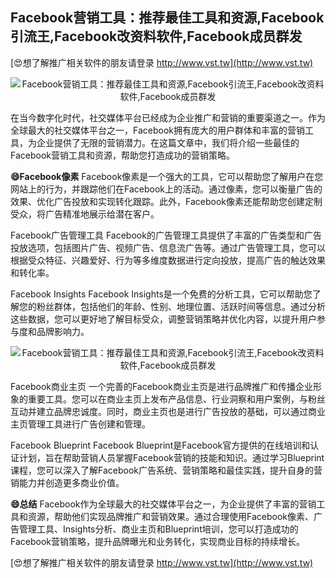 ## **Facebook营销工具：推荐最佳工具和资源,Facebook引流王,Facebook改资料软件,Facebook成员群发**

[😍想了解推广相关软件的朋友请登录 http://www.vst.tw](http://www.vst.tw)

 <center><img src="https://vst.tw/MP4/tuiguang/png/1.png" alt="Facebook营销工具：推荐最佳工具和资源,Facebook引流王,Facebook改资料软件,Facebook成员群发"></center>

在当今数字化时代，社交媒体平台已经成为企业推广和营销的重要渠道之一。作为全球最大的社交媒体平台之一，Facebook拥有庞大的用户群体和丰富的营销工具，为企业提供了无限的营销潜力。在这篇文章中，我们将介绍一些最佳的Facebook营销工具和资源，帮助您打造成功的营销策略。

**😄Facebook像素**
Facebook像素是一个强大的工具，它可以帮助您了解用户在您网站上的行为，并跟踪他们在Facebook上的活动。通过像素，您可以衡量广告的效果、优化广告投放和实现转化跟踪。此外，Facebook像素还能帮助您创建定制受众，将广告精准地展示给潜在客户。

Facebook广告管理工具
Facebook的广告管理工具提供了丰富的广告类型和广告投放选项，包括图片广告、视频广告、信息流广告等。通过广告管理工具，您可以根据受众特征、兴趣爱好、行为等多维度数据进行定向投放，提高广告的触达效果和转化率。

Facebook Insights
Facebook Insights是一个免费的分析工具，它可以帮助您了解您的粉丝群体，包括他们的年龄、性别、地理位置、活跃时间等信息。通过分析这些数据，您可以更好地了解目标受众，调整营销策略并优化内容，以提升用户参与度和品牌影响力。

 <center><img src="https://vst.tw/MP4/tuiguang/png/8.png" alt="Facebook营销工具：推荐最佳工具和资源,Facebook引流王,Facebook改资料软件,Facebook成员群发"></center>

Facebook商业主页
一个完善的Facebook商业主页是进行品牌推广和传播企业形象的重要工具。您可以在商业主页上发布产品信息、行业洞察和用户案例，与粉丝互动并建立品牌忠诚度。同时，商业主页也是进行广告投放的基础，可以通过商业主页管理工具进行广告创建和管理。

Facebook Blueprint
Facebook Blueprint是Facebook官方提供的在线培训和认证计划，旨在帮助营销人员掌握Facebook营销的技能和知识。通过学习Blueprint课程，您可以深入了解Facebook广告系统、营销策略和最佳实践，提升自身的营销能力并创造更多商业价值。

**😄总结**
Facebook作为全球最大的社交媒体平台之一，为企业提供了丰富的营销工具和资源，帮助他们实现品牌推广和营销效果。通过合理使用Facebook像素、广告管理工具、Insights分析、商业主页和Blueprint培训，您可以打造成功的Facebook营销策略，提升品牌曝光和业务转化，实现商业目标的持续增长。

[😍想了解推广相关软件的朋友请登录 http://www.vst.tw](http://www.vst.tw)



